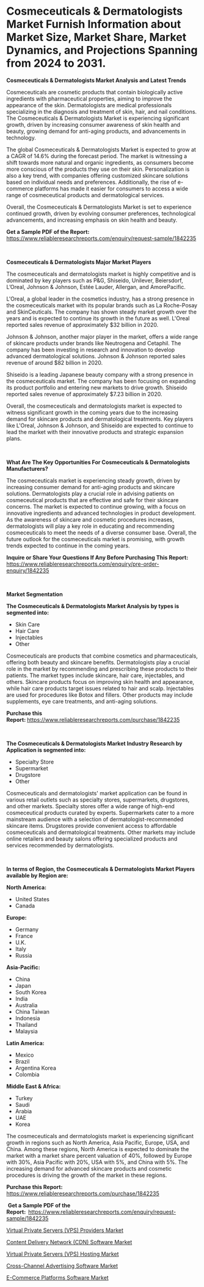 <p><h1>Cosmeceuticals & Dermatologists Market Furnish Information about Market Size, Market Share, Market Dynamics, and Projections Spanning from 2024 to 2031.</h1></p><p><strong>Cosmeceuticals & Dermatologists Market Analysis and Latest Trends</strong></p>
<p><p>Cosmeceuticals are cosmetic products that contain biologically active ingredients with pharmaceutical properties, aiming to improve the appearance of the skin. Dermatologists are medical professionals specializing in the diagnosis and treatment of skin, hair, and nail conditions. The Cosmeceuticals & Dermatologists Market is experiencing significant growth, driven by increasing consumer awareness of skin health and beauty, growing demand for anti-aging products, and advancements in technology.</p><p>The global Cosmeceuticals & Dermatologists Market is expected to grow at a CAGR of 14.6% during the forecast period. The market is witnessing a shift towards more natural and organic ingredients, as consumers become more conscious of the products they use on their skin. Personalization is also a key trend, with companies offering customized skincare solutions based on individual needs and preferences. Additionally, the rise of e-commerce platforms has made it easier for consumers to access a wide range of cosmeceutical products and dermatological services.</p><p>Overall, the Cosmeceuticals & Dermatologists Market is set to experience continued growth, driven by evolving consumer preferences, technological advancements, and increasing emphasis on skin health and beauty.</p></p>
<p><strong>Get a Sample PDF of the Report:&nbsp;</strong> <a href="https://www.reliableresearchreports.com/enquiry/request-sample/1842235">https://www.reliableresearchreports.com/enquiry/request-sample/1842235</a></p>
<p>&nbsp;</p>
<p><strong>Cosmeceuticals & Dermatologists Major Market Players</strong></p>
<p><p>The cosmeceuticals and dermatologists market is highly competitive and is dominated by key players such as P&G, Shiseido, Unilever, Beiersdorf, L’Oreal, Johnson & Johnson, Estée Lauder, Allergan, and AmorePacific.</p><p>L'Oreal, a global leader in the cosmetics industry, has a strong presence in the cosmeceuticals market with its popular brands such as La Roche-Posay and SkinCeuticals. The company has shown steady market growth over the years and is expected to continue its growth in the future as well. L'Oreal reported sales revenue of approximately $32 billion in 2020.</p><p>Johnson & Johnson, another major player in the market, offers a wide range of skincare products under brands like Neutrogena and Cetaphil. The company has been investing in research and innovation to develop advanced dermatological solutions. Johnson & Johnson reported sales revenue of around $82 billion in 2020.</p><p>Shiseido is a leading Japanese beauty company with a strong presence in the cosmeceuticals market. The company has been focusing on expanding its product portfolio and entering new markets to drive growth. Shiseido reported sales revenue of approximately $7.23 billion in 2020.</p><p>Overall, the cosmeceuticals and dermatologists market is expected to witness significant growth in the coming years due to the increasing demand for skincare products and dermatological treatments. Key players like L'Oreal, Johnson & Johnson, and Shiseido are expected to continue to lead the market with their innovative products and strategic expansion plans.</p></p>
<p>&nbsp;</p>
<p><strong>What Are The Key Opportunities For Cosmeceuticals & Dermatologists Manufacturers?</strong></p>
<p><p>The cosmeceuticals market is experiencing steady growth, driven by increasing consumer demand for anti-aging products and skincare solutions. Dermatologists play a crucial role in advising patients on cosmeceutical products that are effective and safe for their skincare concerns. The market is expected to continue growing, with a focus on innovative ingredients and advanced technologies in product development. As the awareness of skincare and cosmetic procedures increases, dermatologists will play a key role in educating and recommending cosmeceuticals to meet the needs of a diverse consumer base. Overall, the future outlook for the cosmeceuticals market is promising, with growth trends expected to continue in the coming years.</p></p>
<p><strong>Inquire or Share Your Questions If Any Before Purchasing This Report:</strong> <a href="https://www.reliableresearchreports.com/enquiry/pre-order-enquiry/1842235">https://www.reliableresearchreports.com/enquiry/pre-order-enquiry/1842235</a></p>
<p>&nbsp;</p>
<p><strong>Market Segmentation</strong></p>
<p><strong>The Cosmeceuticals & Dermatologists Market Analysis by types is segmented into:</strong></p>
<p><ul><li>Skin Care</li><li>Hair Care</li><li>Injectables</li><li>Other</li></ul></p>
<p><p>Cosmeceuticals are products that combine cosmetics and pharmaceuticals, offering both beauty and skincare benefits. Dermatologists play a crucial role in the market by recommending and prescribing these products to their patients. The market types include skincare, hair care, injectables, and others. Skincare products focus on improving skin health and appearance, while hair care products target issues related to hair and scalp. Injectables are used for procedures like Botox and fillers. Other products may include supplements, eye care treatments, and anti-aging solutions.</p></p>
<p><strong>Purchase this Report:&nbsp;</strong><a href="https://www.reliableresearchreports.com/purchase/1842235">https://www.reliableresearchreports.com/purchase/1842235</a></p>
<p>&nbsp;</p>
<p><strong>The Cosmeceuticals & Dermatologists Market Industry Research by Application is segmented into:</strong></p>
<p><ul><li>Specialty Store</li><li>Supermarket</li><li>Drugstore</li><li>Other</li></ul></p>
<p><p>Cosmeceuticals and dermatologists' market application can be found in various retail outlets such as specialty stores, supermarkets, drugstores, and other markets. Specialty stores offer a wide range of high-end cosmeceutical products curated by experts. Supermarkets cater to a more mainstream audience with a selection of dermatologist-recommended skincare items. Drugstores provide convenient access to affordable cosmeceuticals and dermatological treatments. Other markets may include online retailers and beauty salons offering specialized products and services recommended by dermatologists.</p></p>
<p>&nbsp;</p>
<p><strong>In terms of Region, the Cosmeceuticals & Dermatologists Market Players available by Region are:</strong></p>
<p>
    <p> <strong> North America: </strong>
        <ul>
            <li>United States</li>
            <li>Canada</li>
        </ul>
        </p> 
    <p> <strong> Europe: </strong>
        <ul>
            <li>Germany</li>
            <li>France</li>
            <li>U.K.</li>
            <li>Italy</li>
            <li>Russia</li>
        </ul>
        </p> 
    <p> <strong> Asia-Pacific: </strong>
        <ul>
            <li>China</li>
            <li>Japan</li>
            <li>South Korea</li>
            <li>India</li>
            <li>Australia</li>
            <li>China Taiwan</li>
            <li>Indonesia</li>
            <li>Thailand</li>
            <li>Malaysia</li>
        </ul>
        </p> 
    <p> <strong> Latin America: </strong>
        <ul>
            <li>Mexico</li>
            <li>Brazil</li>
            <li>Argentina Korea</li>
            <li>Colombia</li>
        </ul>
        </p> 
    <p> <strong> Middle East & Africa: </strong>
        <ul>
            <li>Turkey</li>
            <li>Saudi</li>
            <li>Arabia</li>
            <li>UAE</li>
            <li>Korea</li>
        </ul>
    </p>
    </p>
<p><p>The cosmeceuticals and dermatologists market is experiencing significant growth in regions such as North America, Asia Pacific, Europe, USA, and China. Among these regions, North America is expected to dominate the market with a market share percent valuation of 40%, followed by Europe with 30%, Asia Pacific with 20%, USA with 5%, and China with 5%. The increasing demand for advanced skincare products and cosmetic procedures is driving the growth of the market in these regions.</p></p>
<p><strong>Purchase this Report: </strong><a href="https://www.reliableresearchreports.com/purchase/1842235">https://www.reliableresearchreports.com/purchase/1842235</a></p>
<p>&nbsp;<strong>Get a Sample PDF of the Report:&nbsp;&nbsp;</strong><a href="https://www.reliableresearchreports.com/enquiry/request-sample/1842235">https://www.reliableresearchreports.com/enquiry/request-sample/1842235</a></p>
<p><strong></strong></p>
<p><p><a href="https://github.com/joannesouthgate/Market-Research-Report-List-2/blob/main/virtual-private-servers-vps-providers-market.md">Virtual Private Servers (VPS) Providers Market</a></p><p><a href="https://github.com/sofayahoo2023/Market-Research-Report-List-3/blob/main/content-delivery-network-cdn-software-market.md">Content Delivery Network (CDN) Software Market</a></p><p><a href="https://github.com/wwwkeltoum/Market-Research-Report-List-2/blob/main/virtual-private-servers-vps-hosting-market.md">Virtual Private Servers (VPS) Hosting Market</a></p><p><a href="https://github.com/gamblestampleyjenny50m5sl6/Market-Research-Report-List-1/blob/main/cross-channel-advertising-software-market.md">Cross-Channel Advertising Software Market</a></p><p><a href="https://github.com/nicholepatriciadoylenwnrjr0/Market-Research-Report-List-1/blob/main/e-commerce-platforms-software-market.md">E-Commerce Platforms Software Market</a></p></p>
